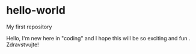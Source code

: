 # hello-world
My first repository

Hello, I'm new here in "coding" and I hope this will be so exciting and fun . Zdravstvujte! 
